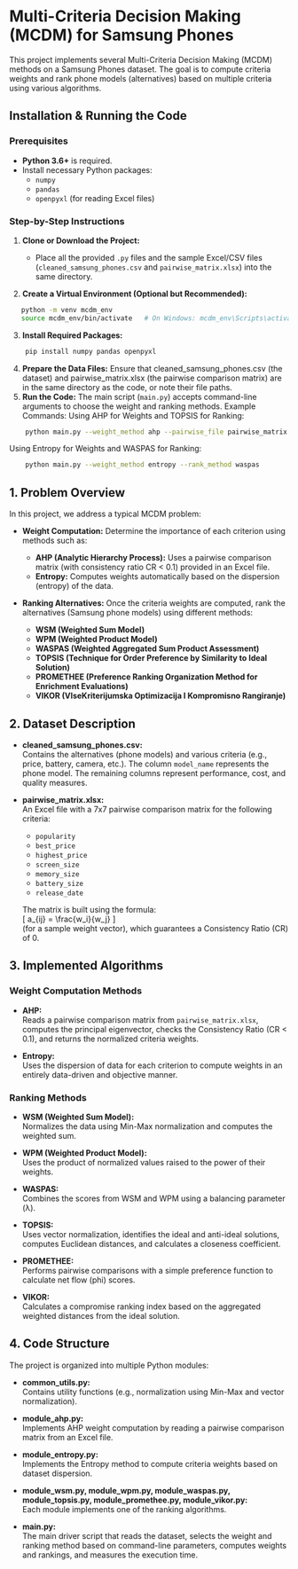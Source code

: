 # Multi-Criteria Decision Making (MCDM) for Samsung Phones

This project implements several Multi-Criteria Decision Making (MCDM) methods on a Samsung Phones dataset. The goal is to compute criteria weights and rank phone models (alternatives) based on multiple criteria using various algorithms.

## Installation & Running the Code

### Prerequisites
- **Python 3.6+** is required.
- Install necessary Python packages:
  - `numpy`
  - `pandas`
  - `openpyxl` (for reading Excel files)

### Step-by-Step Instructions

1. **Clone or Download the Project:**
   - Place all the provided `.py` files and the sample Excel/CSV files (`cleaned_samsung_phones.csv` and `pairwise_matrix.xlsx`) into the same directory.

2. **Create a Virtual Environment (Optional but Recommended):**
```bash
   python -m venv mcdm_env
   source mcdm_env/bin/activate   # On Windows: mcdm_env\Scripts\activate
```
3. **Install Required Packages:**
```bash
    pip install numpy pandas openpyxl
```
4. **Prepare the Data Files:**
Ensure that cleaned_samsung_phones.csv (the dataset) and pairwise_matrix.xlsx (the pairwise comparison matrix) are in the same directory as the code, or note their file paths.
5. **Run the Code:**
The main script (`main.py`) accepts command-line arguments to choose the weight and ranking methods.
Example Commands:
Using AHP for Weights and TOPSIS for Ranking:
```bash
    python main.py --weight_method ahp --pairwise_file pairwise_matrix.xlsx --rank_method topsis
```
Using Entropy for Weights and WASPAS for Ranking:
```bash
    python main.py --weight_method entropy --rank_method waspas
```

## 1. Problem Overview

In this project, we address a typical MCDM problem:
- **Weight Computation:** Determine the importance of each criterion using methods such as:
  - **AHP (Analytic Hierarchy Process):** Uses a pairwise comparison matrix (with consistency ratio CR < 0.1) provided in an Excel file.
  - **Entropy:** Computes weights automatically based on the dispersion (entropy) of the data.
  
- **Ranking Alternatives:** Once the criteria weights are computed, rank the alternatives (Samsung phone models) using different methods:
  - **WSM (Weighted Sum Model)**
  - **WPM (Weighted Product Model)**
  - **WASPAS (Weighted Aggregated Sum Product Assessment)**
  - **TOPSIS (Technique for Order Preference by Similarity to Ideal Solution)**
  - **PROMETHEE (Preference Ranking Organization Method for Enrichment Evaluations)**
  - **VIKOR (VIseKriterijumska Optimizacija I Kompromisno Rangiranje)**

## 2. Dataset Description

- **cleaned_samsung_phones.csv:**  
  Contains the alternatives (phone models) and various criteria (e.g., price, battery, camera, etc.). The column `model_name` represents the phone model. The remaining columns represent performance, cost, and quality measures.

- **pairwise_matrix.xlsx:**  
  An Excel file with a 7x7 pairwise comparison matrix for the following criteria:
  - `popularity`
  - `best_price`
  - `highest_price`
  - `screen_size`
  - `memory_size`
  - `battery_size`
  - `release_date`
  
  The matrix is built using the formula:  
  \[ a_{ij} = \frac{w_i}{w_j} \]  
  (for a sample weight vector), which guarantees a Consistency Ratio (CR) of 0.

## 3. Implemented Algorithms

### Weight Computation Methods

- **AHP:**  
  Reads a pairwise comparison matrix from `pairwise_matrix.xlsx`, computes the principal eigenvector, checks the Consistency Ratio (CR < 0.1), and returns the normalized criteria weights.

- **Entropy:**  
  Uses the dispersion of data for each criterion to compute weights in an entirely data-driven and objective manner.

### Ranking Methods

- **WSM (Weighted Sum Model):**  
  Normalizes the data using Min-Max normalization and computes the weighted sum.

- **WPM (Weighted Product Model):**  
  Uses the product of normalized values raised to the power of their weights.

- **WASPAS:**  
  Combines the scores from WSM and WPM using a balancing parameter (λ).

- **TOPSIS:**  
  Uses vector normalization, identifies the ideal and anti-ideal solutions, computes Euclidean distances, and calculates a closeness coefficient.

- **PROMETHEE:**  
  Performs pairwise comparisons with a simple preference function to calculate net flow (phi) scores.

- **VIKOR:**  
  Calculates a compromise ranking index based on the aggregated weighted distances from the ideal solution.

## 4. Code Structure

The project is organized into multiple Python modules:

- **common_utils.py:**  
  Contains utility functions (e.g., normalization using Min-Max and vector normalization).

- **module_ahp.py:**  
  Implements AHP weight computation by reading a pairwise comparison matrix from an Excel file.

- **module_entropy.py:**  
  Implements the Entropy method to compute criteria weights based on dataset dispersion.

- **module_wsm.py, module_wpm.py, module_waspas.py, module_topsis.py, module_promethee.py, module_vikor.py:**  
  Each module implements one of the ranking algorithms.

- **main.py:**  
  The main driver script that reads the dataset, selects the weight and ranking method based on command-line parameters, computes weights and rankings, and measures the execution time.
